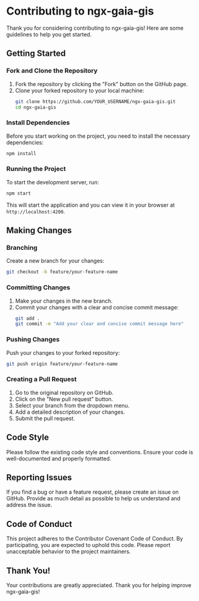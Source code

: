 
# Contributing to ngx-gaia-gis

Thank you for considering contributing to ngx-gaia-gis! Here are some guidelines to help you get started.

## Getting Started

### Fork and Clone the Repository
1. Fork the repository by clicking the "Fork" button on the GitHub page.
2. Clone your forked repository to your local machine:
    ```sh
    git clone https://github.com/YOUR_USERNAME/ngx-gaia-gis.git
    cd ngx-gaia-gis
    ```

### Install Dependencies
Before you start working on the project, you need to install the necessary dependencies:
```sh
npm install
```

### Running the Project
To start the development server, run:
```sh
npm start
```
This will start the application and you can view it in your browser at `http://localhost:4200`.

## Making Changes

### Branching
Create a new branch for your changes:
```sh
git checkout -b feature/your-feature-name
```

### Committing Changes
1. Make your changes in the new branch.
2. Commit your changes with a clear and concise commit message:
    ```sh
    git add .
    git commit -m "Add your clear and concise commit message here"
    ```

### Pushing Changes
Push your changes to your forked repository:
```sh
git push origin feature/your-feature-name
```

### Creating a Pull Request
1. Go to the original repository on GitHub.
2. Click on the "New pull request" button.
3. Select your branch from the dropdown menu.
4. Add a detailed description of your changes.
5. Submit the pull request.

## Code Style
Please follow the existing code style and conventions. Ensure your code is well-documented and properly formatted.

## Reporting Issues
If you find a bug or have a feature request, please create an issue on GitHub. Provide as much detail as possible to help us understand and address the issue.

## Code of Conduct
This project adheres to the Contributor Covenant Code of Conduct. By participating, you are expected to uphold this code. Please report unacceptable behavior to the project maintainers.

## Thank You!
Your contributions are greatly appreciated. Thank you for helping improve ngx-gaia-gis!

